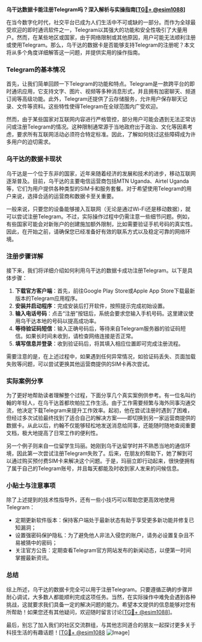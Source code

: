 **乌干达数据卡能注册Telegram吗？深入解析与实操指南[[TG💪+ @esim1088](https://t.me/s/esim1088)]**

在当今数字化时代，社交平台已成为人们生活中不可或缺的一部分。而作为全球最受欢迎的即时通讯软件之一，Telegram以其强大的功能和安全性吸引了大量用户。然而，在某些地区或国家，由于网络限制或其他原因，用户可能无法顺利注册或使用Telegram。那么，乌干达的数据卡是否能够支持Telegram的注册呢？本文将从多个角度详细解答这一问题，并提供实用的操作指南。

### Telegram的基本情况

首先，让我们简单回顾一下Telegram的功能和特点。Telegram是一款跨平台的即时通讯应用，它支持文字、图片、视频等多种消息形式，并且拥有加密聊天、频道订阅等高级功能。此外，Telegram还提供了云存储服务，允许用户保存聊天记录、文件等资料。这些特性使得Telegram在全球范围内广受欢迎。

然而，由于某些国家对互联网内容进行严格管控，部分用户可能会遇到无法正常访问或注册Telegram的情况。这种限制通常源于当地政府出于政治、文化等因素考虑，要求所有互联网活动必须符合特定标准。因此，了解如何绕过这些障碍成为许多用户的迫切需求。

### 乌干达的数据卡现状

乌干达是一个位于东非的国家，近年来随着经济的发展和技术的进步，移动互联网逐渐普及。目前，乌干达的主要电信运营商包括MTN Uganda、Airtel Uganda等，它们为用户提供各种类型的SIM卡和服务套餐。对于希望使用Telegram的用户来说，选择合适的运营商和数据卡至关重要。

一般来说，只要您的设备能够接入互联网（无论是通过Wi-Fi还是移动数据），就可以尝试注册Telegram。不过，实际操作过程中仍需注意一些细节问题。例如，有些国家可能会对新账户的创建施加额外限制，比如需要验证手机号码的真实性。因此，在开始之前，请确保您已经准备好有效的联系方式以及稳定可靠的网络环境。

### 注册步骤详解

接下来，我们将详细介绍如何利用乌干达的数据卡成功注册Telegram。以下是具体步骤：

1. **下载官方客户端**：首先，前往Google Play Store或Apple App Store下载最新版本的Telegram应用程序。
2. **安装并启动程序**：完成安装后打开软件，按照提示完成初始设置。
3. **输入电话号码**：点击“注册”按钮后，系统会要求您输入手机号码。这里建议使用乌干达本地的号码以提高成功率。
4. **等待验证码短信**：输入正确号码后，等待来自Telegram服务器的验证码短信。如果长时间未收到，请检查网络连接是否正常。
5. **填写信息并登录**：收到验证码后，将其填入相应位置即可完成注册流程。

需要注意的是，在上述过程中，如果遇到任何异常情况，如验证码丢失、页面加载失败等问题，可以尝试更换其他运营商提供的SIM卡再次尝试。

### 实际案例分享

为了更好地帮助读者理解整个过程，下面分享几个真实案例供参考。有一位名叫约翰的年轻人，在乌干达首都坎帕拉工作生活。由于工作需要频繁与海外同事沟通交流，他决定下载Telegram来提升工作效率。起初，他在尝试注册时遇到了困难，但经过多次试验最终找到了适合自己的解决方案——即切换到另一家运营商提供的数据卡。从此以后，约翰不仅能够轻松地发送消息给同事，还能随时随地查阅重要文档，极大地提高了日常工作的便利性。

另一个例子则来自一位留学生玛丽。她刚到乌干达留学时并不熟悉当地的通信环境，因此第一次尝试注册Telegram失败了。后来，在朋友的帮助下，她了解到可以通过购买预付费SIM卡来解决这个问题。于是，玛丽立即行动起来，很快便拥有了属于自己的Telegram账号，并且每天都能及时收到家人发来的问候信息。

### 小贴士与注意事项

除了上述提到的技术性指导外，还有一些小技巧可以帮助您更高效地使用Telegram：

- 定期更新软件版本：保持客户端处于最新状态有助于享受更多新功能并修复已知漏洞；
- 设置强密码保护隐私：为了避免他人非法入侵您的账户，请务必设置复杂且不易被猜中的密码；
- 关注官方公告：定期查看Telegram官方网站发布的新闻动态，以便第一时间掌握最新资讯。

### 总结

综上所述，乌干达的数据卡完全可以用于注册Telegram。只要遵循正确的步骤并耐心调试，大多数人都能顺利完成这项任务。当然，在实际操作中难免会遇到各种挑战，这就要求我们具备一定的解决问题的能力。希望本文提供的信息能够对您有所帮助！如果您还有其他疑问，欢迎随时留言讨论[[TG💪+ @esim1088](https://t.me/s/esim1088)]。

最后，别忘了加入我们的社区交流群组，与其他志同道合的朋友一起探讨更多关于科技生活的有趣话题！[[TG💪+ @esim1088](https://t.me/s/esim1088) ![Image](https://i.postimg.cc/4NQfJmqS/Snipaste-2025-05-13-00-14-12.png)]